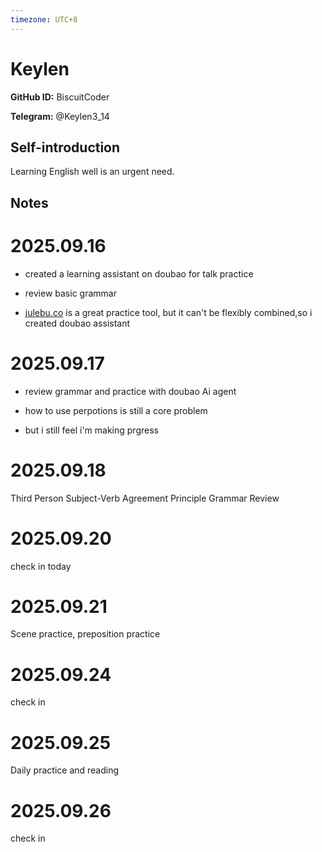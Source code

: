 ```yaml
---
timezone: UTC+8
---
```


# Keylen

**GitHub ID:** BiscuitCoder

**Telegram:** @Keylen3_14

## Self-introduction

Learning English well is an urgent need.

## Notes
<!-- Content_START -->
# 2025.09.16
<!-- DAILY_CHECKIN_2025-09-16_START -->
-   created a learning assistant on doubao for talk practice
    
-   review basic grammar
    
-   [julebu.co](http://julebu.co) is a great practice tool, but it can't be flexibly combined,so i created doubao assistant
<!-- DAILY_CHECKIN_2025-09-16_END -->


# 2025.09.17
<!-- DAILY_CHECKIN_2025-09-17_START -->
-   review grammar and practice with doubao Ai agent
    
-   how to use perpotions is still a core problem
    
-   but i still feel i'm making prgress
<!-- DAILY_CHECKIN_2025-09-17_END -->


# 2025.09.18
<!-- DAILY_CHECKIN_2025-09-18_START -->
Third Person Subject-Verb Agreement Principle Grammar Review
<!-- DAILY_CHECKIN_2025-09-18_END -->


# 2025.09.20
<!-- DAILY_CHECKIN_2025-09-20_START -->
check in today
<!-- DAILY_CHECKIN_2025-09-20_END -->


# 2025.09.21
<!-- DAILY_CHECKIN_2025-09-21_START -->
Scene practice, preposition practice
<!-- DAILY_CHECKIN_2025-09-21_END -->


# 2025.09.24
<!-- DAILY_CHECKIN_2025-09-24_START -->
check in
<!-- DAILY_CHECKIN_2025-09-24_END -->


# 2025.09.25
<!-- DAILY_CHECKIN_2025-09-25_START -->
Daily practice and reading
<!-- DAILY_CHECKIN_2025-09-25_END -->


# 2025.09.26
<!-- DAILY_CHECKIN_2025-09-26_START -->
check in
<!-- DAILY_CHECKIN_2025-09-26_END -->
<!-- Content_END -->
